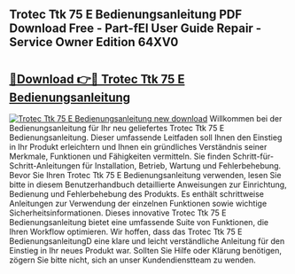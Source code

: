 ## Trotec Ttk 75 E Bedienungsanleitung PDF Download Free - Part-fEl User Guide Repair - Service Owner Edition 64XV0

# <h2><a href="http://df11ss.blite.top/?on=Trotec+Ttk+75+E+Bedienungsanleitung">🔗Download 👉🔴 Trotec Ttk 75 E Bedienungsanleitung</a></h2>

[![Trotec Ttk 75 E Bedienungsanleitung new download](https://i.imgur.com/lujVjoI.png)](http://df11ss.blite.top/?on=Trotec+Ttk+75+E+Bedienungsanleitung)
Willkommen bei der Bedienungsanleitung für Ihr neu geliefertes Trotec Ttk 75 E Bedienungsanleitung. Dieser umfassende Leitfaden soll Ihnen den Einstieg in Ihr Produkt erleichtern und Ihnen ein gründliches Verständnis seiner Merkmale, Funktionen und Fähigkeiten vermitteln. Sie finden Schritt-für-Schritt-Anleitungen für Installation, Betrieb, Wartung und Fehlerbehebung. Bevor Sie Ihren Trotec Ttk 75 E Bedienungsanleitung verwenden, lesen Sie bitte in diesem Benutzerhandbuch detaillierte Anweisungen zur Einrichtung, Bedienung und Fehlerbehebung des Produkts. Es enthält schrittweise Anleitungen zur Verwendung der einzelnen Funktionen sowie wichtige Sicherheitsinformationen. Dieses innovative Trotec Ttk 75 E Bedienungsanleitung bietet eine umfassende Suite von Funktionen, die Ihren Workflow optimieren. Wir hoffen, dass das Trotec Ttk 75 E BedienungsanleitungD eine klare und leicht verständliche Anleitung für den Einstieg in Ihr neues Produkt war. Sollten Sie Hilfe oder Klärung benötigen, zögern Sie bitte nicht, sich an unser Kundendienstteam zu wenden.

